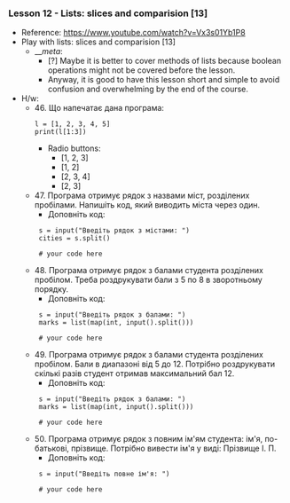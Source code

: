 ### Lesson 12 - Lists: slices and comparision [13]
- Reference: https://www.youtube.com/watch?v=Vx3s01Yb1P8
- Play with lists: slices and comparision [13]
  - ___meta_: 
    - [?] Maybe it is better to cover methods of lists because boolean operations might not be covered before the lesson.
    - Anyway, it is good to have this lesson short and simple to avoid confusion and overwhelming by the end of the course.
- H/w:
  - 46\. Що напечатає дана програма:
    ```
    l = [1, 2, 3, 4, 5]
    print(l[1:3])

    ```
    - Radio buttons:
      - [1, 2, 3]
      - [1, 2]
      - [2, 3, 4]
      - [2, 3]
  - 47\. Програма отримує рядок з назвами міст, розділених пробілами. Напишіть код, який виводить міста через один.
     - Доповніть код:
      ```
       s = input("Введіть рядок з містами: ")
       cities = s.split()
   
       # your code here
       ```
  - 48\. Програма отримує рядок з балами студента розділених пробілом. Треба роздрукувати бали з 5 по 8 в зворотньому порядку.
     - Доповніть код:
      ```
       s = input("Введіть рядок з балами: ")
       marks = list(map(int, input().split()))
   
       # your code here
       ```
  - 49\. Програма отримує рядок з балами студента розділених пробілом. Бали в диапазоні від 5 до 12. Потрібно роздрукувати скількі разів студент отримав максимальний бал 12.
     - Доповніть код:
      ```
       s = input("Введіть рядок з балами: ")
       marks = list(map(int, input().split()))
   
       # your code here
       ```
  - 50\. Програма отримує рядок з повним ім'ям студента: ім'я, по-батькові, прізвище. Потрібно вивести ім'я у виді: Прізвище І. П.
     - Доповніть код:
      ```
       s = input("Введіть повне ім'я: ")
   
       # your code here
       ```